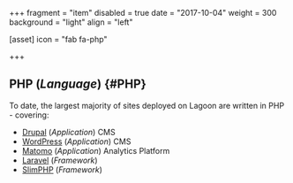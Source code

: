 +++
fragment = "item"
disabled = true
date = "2017-10-04"
weight = 300
background = "light"
align = "left"

[asset]
  icon = "fab fa-php"

+++
## PHP (_Language_) {#PHP}

To date, the largest majority of sites deployed on Lagoon are written in PHP - covering:

- [Drupal](https://www.drupal.org) (_Application_) CMS
- [WordPress](https://wordpress.com/) (_Application_) CMS
- [Matomo](https://matomo.org/) (_Application_) Analytics Platform
- [Laravel](https://laravel.com/) (_Framework_)
- [SlimPHP](https://www.slimframework.com/) (_Framework_)
